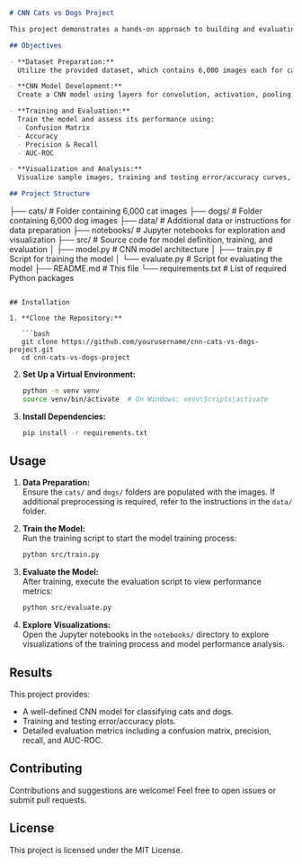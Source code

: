 ```markdown
# CNN Cats vs Dogs Project

This project demonstrates a hands-on approach to building and evaluating a Convolutional Neural Network (CNN) for image classification using the Cats vs Dogs dataset. The dataset includes a folder with 6,000 images of cats and another with 6,000 images of dogs.

## Objectives

- **Dataset Preparation:**  
  Utilize the provided dataset, which contains 6,000 images each for cats and dogs, and preprocess the images for model training.

- **CNN Model Development:**  
  Create a CNN model using layers for convolution, activation, pooling, and fully connected operations to classify images as either cat or dog.

- **Training and Evaluation:**  
  Train the model and assess its performance using:
  - Confusion Matrix
  - Accuracy
  - Precision & Recall
  - AUC-ROC

- **Visualization and Analysis:**  
  Visualize sample images, training and testing error/accuracy curves, and analyze performance metrics to better understand the CNN's behavior.

## Project Structure

```
├── cats/                   # Folder containing 6,000 cat images
├── dogs/                   # Folder containing 6,000 dog images
├── data/                   # Additional data or instructions for data preparation
├── notebooks/              # Jupyter notebooks for exploration and visualization
├── src/                    # Source code for model definition, training, and evaluation
│   ├── model.py            # CNN model architecture
│   ├── train.py            # Script for training the model
│   └── evaluate.py         # Script for evaluating the model
├── README.md               # This file
└── requirements.txt        # List of required Python packages
```

## Installation

1. **Clone the Repository:**

   ```bash
   git clone https://github.com/yourusername/cnn-cats-vs-dogs-project.git
   cd cnn-cats-vs-dogs-project
   ```

2. **Set Up a Virtual Environment:**

   ```bash
   python -m venv venv
   source venv/bin/activate  # On Windows: venv\Scripts\activate
   ```

3. **Install Dependencies:**

   ```bash
   pip install -r requirements.txt
   ```

## Usage

1. **Data Preparation:**  
   Ensure the `cats/` and `dogs/` folders are populated with the images. If additional preprocessing is required, refer to the instructions in the `data/` folder.

2. **Train the Model:**  
   Run the training script to start the model training process:

   ```bash
   python src/train.py
   ```

3. **Evaluate the Model:**  
   After training, execute the evaluation script to view performance metrics:

   ```bash
   python src/evaluate.py
   ```

4. **Explore Visualizations:**  
   Open the Jupyter notebooks in the `notebooks/` directory to explore visualizations of the training process and model performance analysis.

## Results

This project provides:
- A well-defined CNN model for classifying cats and dogs.
- Training and testing error/accuracy plots.
- Detailed evaluation metrics including a confusion matrix, precision, recall, and AUC-ROC.

## Contributing

Contributions and suggestions are welcome! Feel free to open issues or submit pull requests.

## License

This project is licensed under the MIT License.
```
